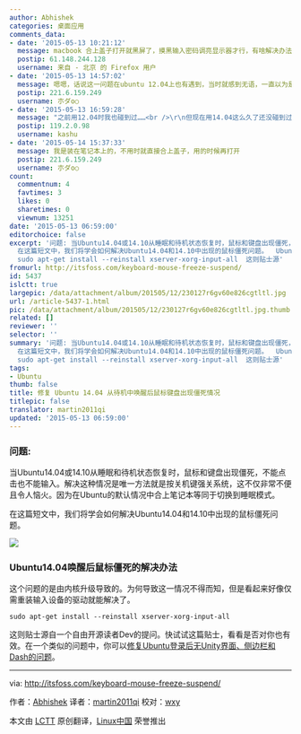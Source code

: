 ```yaml
---
author: Abhishek
categories: 桌面应用
comments_data:
- date: '2015-05-13 10:21:12'
  message: macbook 合上盖子打开就黑屏了，摸黑输入密码调亮显示器才行，有啥解决办法么？
  postip: 61.148.244.128
  username: 来自 - 北京 的 Firefox 用户
- date: '2015-05-13 14:57:02'
  message: 嗯嗯，话说这一问题在ubuntu 12.04上也有遇到，当时就感到无语，一直以为是unity桌面环境不稳定导致的，看来的确应该找出来这个问题的真正原因咯，否则会很影响用户体验的。不过有趣的是，我用ubuntu14.04时到时木有再次遇到过咯。不过还是存在关机后，屏幕亮度不能记忆等缺陷。还有就是ubuntu一般在开机登录后，会先出现unity的上边栏，然后再过一会儿才会出现侧边栏以及桌面其他组件，感觉这样的逻辑有点不妙，会有让用户感觉进入桌面较慢的感觉
  postip: 221.6.159.249
  username: 朩ダo○
- date: '2015-05-13 16:59:28'
  message: "之前用12.04时我也碰到过……<br />\r\n但现在用14.04这么久了还没碰到过这种问题<br />\r\n我的笔记本经常也是不关机，平时或晚上不用时就直接suspend，下次要用时直接秒开，非常方便。（电池只要给内存供着电就行了）"
  postip: 119.2.0.98
  username: kashu
- date: '2015-05-14 15:37:33'
  message: 我是装在笔记本上的，不用时就直接合上盖子，用的时候再打开
  postip: 221.6.159.249
  username: 朩ダo○
count:
  commentnum: 4
  favtimes: 3
  likes: 0
  sharetimes: 0
  viewnum: 13251
date: '2015-05-13 06:59:00'
editorchoice: false
excerpt: '问题: 当Ubuntu14.04或14.10从睡眠和待机状态恢复时，鼠标和键盘出现僵死，不能点击也不能输入。解决这种情况是唯一方法就是按关机键强关系统，这不仅非常不便且令人恼火。因为在Ubuntu的默认情况中合上笔记本等同于切换到睡眠模式。
  在这篇短文中，我们将学会如何解决Ubuntu14.04和14.10中出现的鼠标僵死问题。  Ubuntu14.04唤醒后鼠标僵死的解决办法 这个问题的是由内核升级导致的。为何导致这一情况不得而知，但是看起来好像仅需重装输入设备的驱动就能解决了。
  sudo apt-get install --reinstall xserver-xorg-input-all  这则贴士源'
fromurl: http://itsfoss.com/keyboard-mouse-freeze-suspend/
id: 5437
islctt: true
largepic: /data/attachment/album/201505/12/230127r6gv60e826cgtltl.jpg
url: /article-5437-1.html
pic: /data/attachment/album/201505/12/230127r6gv60e826cgtltl.jpg.thumb.jpg
related: []
reviewer: ''
selector: ''
summary: '问题: 当Ubuntu14.04或14.10从睡眠和待机状态恢复时，鼠标和键盘出现僵死，不能点击也不能输入。解决这种情况是唯一方法就是按关机键强关系统，这不仅非常不便且令人恼火。因为在Ubuntu的默认情况中合上笔记本等同于切换到睡眠模式。
  在这篇短文中，我们将学会如何解决Ubuntu14.04和14.10中出现的鼠标僵死问题。  Ubuntu14.04唤醒后鼠标僵死的解决办法 这个问题的是由内核升级导致的。为何导致这一情况不得而知，但是看起来好像仅需重装输入设备的驱动就能解决了。
  sudo apt-get install --reinstall xserver-xorg-input-all  这则贴士源'
tags:
- Ubuntu
thumb: false
title: 修复 Ubuntu 14.04 从待机中唤醒后鼠标键盘出现僵死情况
titlepic: false
translator: martin2011qi
updated: '2015-05-13 06:59:00'
---
```


### 问题:


当Ubuntu14.04或14.10从睡眠和待机状态恢复时，鼠标和键盘出现僵死，不能点击也不能输入。解决这种情况是唯一方法就是按关机键强关系统，这不仅非常不便且令人恼火。因为在Ubuntu的默认情况中合上笔记本等同于切换到睡眠模式。


在这篇短文中，我们将学会如何解决Ubuntu14.04和14.10中出现的鼠标僵死问题。


![](/data/attachment/album/201505/12/230127r6gv60e826cgtltl.jpg)


### Ubuntu14.04唤醒后鼠标僵死的解决办法


这个问题的是由内核升级导致的。为何导致这一情况不得而知，但是看起来好像仅需重装输入设备的驱动就能解决了。



```
sudo apt-get install --reinstall xserver-xorg-input-all

```

这则贴士源自一个自由开源读者Dev的提问。快试试这篇贴士，看看是否对你也有效。在一个类似的问题中，你可以[修复Ubuntu登录后无Unity界面、侧边栏和Dash的问题](http://itsfoss.com/how-to-fix-no-unity-no-launcher-no-dash-in-ubuntu-12-10-quick-tip/)。




---


via: <http://itsfoss.com/keyboard-mouse-freeze-suspend/>


作者：[Abhishek](http://itsfoss.com/author/abhishek/) 译者：[martin2011qi](https://github.com/martin2011qi) 校对：[wxy](https://github.com/wxy)


本文由 [LCTT](https://github.com/LCTT/TranslateProject) 原创翻译，[Linux中国](http://linux.cn/) 荣誉推出
